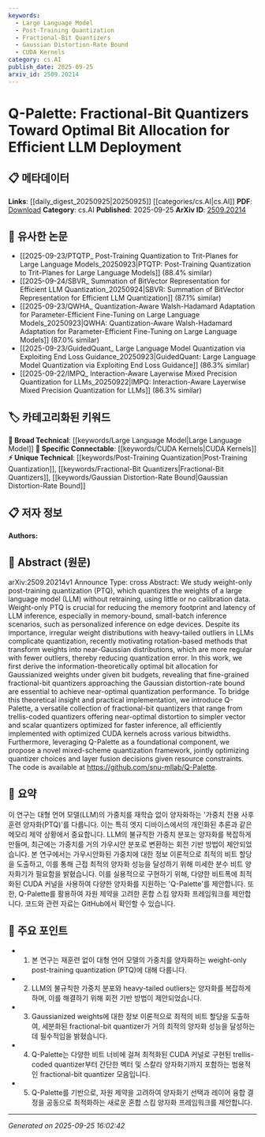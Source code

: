 ```yaml
---
keywords:
  - Large Language Model
  - Post-Training Quantization
  - Fractional-Bit Quantizers
  - Gaussian Distortion-Rate Bound
  - CUDA Kernels
category: cs.AI
publish_date: 2025-09-25
arxiv_id: 2509.20214
---
```


<!-- KEYWORD_LINKING_METADATA:
{
  "processed_timestamp": "2025-09-25T16:02:42.263993",
  "vocabulary_version": "1.0",
  "selected_keywords": [
    "Large Language Model",
    "Post-Training Quantization",
    "Fractional-Bit Quantizers",
    "Gaussian Distortion-Rate Bound",
    "CUDA Kernels"
  ],
  "rejected_keywords": [],
  "similarity_scores": {
    "Large Language Model": 0.85,
    "Post-Training Quantization": 0.7,
    "Fractional-Bit Quantizers": 0.78,
    "Gaussian Distortion-Rate Bound": 0.72,
    "CUDA Kernels": 0.7
  },
  "extraction_method": "AI_prompt_based",
  "budget_applied": true,
  "candidates_json": {
    "candidates": [
      {
        "surface": "Large Language Model",
        "canonical": "Large Language Model",
        "aliases": [
          "LLM"
        ],
        "category": "broad_technical",
        "rationale": "Central to the paper's focus on quantization techniques for efficient deployment.",
        "novelty_score": 0.3,
        "connectivity_score": 0.9,
        "specificity_score": 0.7,
        "link_intent_score": 0.85
      },
      {
        "surface": "Post-Training Quantization",
        "canonical": "Post-Training Quantization",
        "aliases": [
          "PTQ"
        ],
        "category": "unique_technical",
        "rationale": "A specific technique discussed extensively in the paper for optimizing LLM deployment.",
        "novelty_score": 0.75,
        "connectivity_score": 0.65,
        "specificity_score": 0.8,
        "link_intent_score": 0.7
      },
      {
        "surface": "Fractional-Bit Quantizers",
        "canonical": "Fractional-Bit Quantizers",
        "aliases": [],
        "category": "unique_technical",
        "rationale": "Introduces a novel approach to quantization that is central to the paper's contributions.",
        "novelty_score": 0.8,
        "connectivity_score": 0.6,
        "specificity_score": 0.85,
        "link_intent_score": 0.78
      },
      {
        "surface": "Gaussian Distortion-Rate Bound",
        "canonical": "Gaussian Distortion-Rate Bound",
        "aliases": [],
        "category": "unique_technical",
        "rationale": "Key theoretical concept that underpins the quantization strategy proposed in the paper.",
        "novelty_score": 0.7,
        "connectivity_score": 0.55,
        "specificity_score": 0.8,
        "link_intent_score": 0.72
      },
      {
        "surface": "CUDA Kernels",
        "canonical": "CUDA Kernels",
        "aliases": [],
        "category": "specific_connectable",
        "rationale": "Relevant for implementation and optimization of the proposed quantization methods.",
        "novelty_score": 0.5,
        "connectivity_score": 0.75,
        "specificity_score": 0.65,
        "link_intent_score": 0.7
      }
    ],
    "ban_list_suggestions": [
      "method",
      "performance",
      "experiment"
    ]
  },
  "decisions": [
    {
      "candidate_surface": "Large Language Model",
      "resolved_canonical": "Large Language Model",
      "decision": "linked",
      "scores": {
        "novelty": 0.3,
        "connectivity": 0.9,
        "specificity": 0.7,
        "link_intent": 0.85
      }
    },
    {
      "candidate_surface": "Post-Training Quantization",
      "resolved_canonical": "Post-Training Quantization",
      "decision": "linked",
      "scores": {
        "novelty": 0.75,
        "connectivity": 0.65,
        "specificity": 0.8,
        "link_intent": 0.7
      }
    },
    {
      "candidate_surface": "Fractional-Bit Quantizers",
      "resolved_canonical": "Fractional-Bit Quantizers",
      "decision": "linked",
      "scores": {
        "novelty": 0.8,
        "connectivity": 0.6,
        "specificity": 0.85,
        "link_intent": 0.78
      }
    },
    {
      "candidate_surface": "Gaussian Distortion-Rate Bound",
      "resolved_canonical": "Gaussian Distortion-Rate Bound",
      "decision": "linked",
      "scores": {
        "novelty": 0.7,
        "connectivity": 0.55,
        "specificity": 0.8,
        "link_intent": 0.72
      }
    },
    {
      "candidate_surface": "CUDA Kernels",
      "resolved_canonical": "CUDA Kernels",
      "decision": "linked",
      "scores": {
        "novelty": 0.5,
        "connectivity": 0.75,
        "specificity": 0.65,
        "link_intent": 0.7
      }
    }
  ]
}
-->

# Q-Palette: Fractional-Bit Quantizers Toward Optimal Bit Allocation for Efficient LLM Deployment

## 📋 메타데이터

**Links**: [[daily_digest_20250925|20250925]] [[categories/cs.AI|cs.AI]]
**PDF**: [Download](https://arxiv.org/pdf/2509.20214.pdf)
**Category**: cs.AI
**Published**: 2025-09-25
**ArXiv ID**: [2509.20214](https://arxiv.org/abs/2509.20214)

## 🔗 유사한 논문
- [[2025-09-23/PTQTP_ Post-Training Quantization to Trit-Planes for Large Language Models_20250923|PTQTP: Post-Training Quantization to Trit-Planes for Large Language Models]] (88.4% similar)
- [[2025-09-24/SBVR_ Summation of BitVector Representation for Efficient LLM Quantization_20250924|SBVR: Summation of BitVector Representation for Efficient LLM Quantization]] (87.1% similar)
- [[2025-09-23/QWHA_ Quantization-Aware Walsh-Hadamard Adaptation for Parameter-Efficient Fine-Tuning on Large Language Models_20250923|QWHA: Quantization-Aware Walsh-Hadamard Adaptation for Parameter-Efficient Fine-Tuning on Large Language Models]] (87.0% similar)
- [[2025-09-23/GuidedQuant_ Large Language Model Quantization via Exploiting End Loss Guidance_20250923|GuidedQuant: Large Language Model Quantization via Exploiting End Loss Guidance]] (86.3% similar)
- [[2025-09-22/IMPQ_ Interaction-Aware Layerwise Mixed Precision Quantization for LLMs_20250922|IMPQ: Interaction-Aware Layerwise Mixed Precision Quantization for LLMs]] (86.3% similar)

## 🏷️ 카테고리화된 키워드
**🧠 Broad Technical**: [[keywords/Large Language Model|Large Language Model]]
**🔗 Specific Connectable**: [[keywords/CUDA Kernels|CUDA Kernels]]
**⚡ Unique Technical**: [[keywords/Post-Training Quantization|Post-Training Quantization]], [[keywords/Fractional-Bit Quantizers|Fractional-Bit Quantizers]], [[keywords/Gaussian Distortion-Rate Bound|Gaussian Distortion-Rate Bound]]

## 📋 저자 정보

**Authors:** 

## 📄 Abstract (원문)

arXiv:2509.20214v1 Announce Type: cross 
Abstract: We study weight-only post-training quantization (PTQ), which quantizes the weights of a large language model (LLM) without retraining, using little or no calibration data. Weight-only PTQ is crucial for reducing the memory footprint and latency of LLM inference, especially in memory-bound, small-batch inference scenarios, such as personalized inference on edge devices. Despite its importance, irregular weight distributions with heavy-tailed outliers in LLMs complicate quantization, recently motivating rotation-based methods that transform weights into near-Gaussian distributions, which are more regular with fewer outliers, thereby reducing quantization error. In this work, we first derive the information-theoretically optimal bit allocation for Gaussianized weights under given bit budgets, revealing that fine-grained fractional-bit quantizers approaching the Gaussian distortion-rate bound are essential to achieve near-optimal quantization performance. To bridge this theoretical insight and practical implementation, we introduce Q-Palette, a versatile collection of fractional-bit quantizers that range from trellis-coded quantizers offering near-optimal distortion to simpler vector and scalar quantizers optimized for faster inference, all efficiently implemented with optimized CUDA kernels across various bitwidths. Furthermore, leveraging Q-Palette as a foundational component, we propose a novel mixed-scheme quantization framework, jointly optimizing quantizer choices and layer fusion decisions given resource constraints. The code is available at https://github.com/snu-mllab/Q-Palette.

## 📝 요약

이 연구는 대형 언어 모델(LLM)의 가중치를 재학습 없이 양자화하는 '가중치 전용 사후 훈련 양자화(PTQ)'를 다룹니다. 이는 특히 엣지 디바이스에서의 개인화된 추론과 같은 메모리 제약 상황에서 중요합니다. LLM의 불규칙한 가중치 분포는 양자화를 복잡하게 만들며, 최근에는 가중치를 거의 가우시안 분포로 변환하는 회전 기반 방법이 제안되었습니다. 본 연구에서는 가우시안화된 가중치에 대한 정보 이론적으로 최적의 비트 할당을 도출하고, 이를 통해 근접 최적의 양자화 성능을 달성하기 위해 미세한 분수 비트 양자화기가 필요함을 밝혔습니다. 이를 실용적으로 구현하기 위해, 다양한 비트폭에 최적화된 CUDA 커널을 사용하여 다양한 양자화를 지원하는 'Q-Palette'를 제안합니다. 또한, Q-Palette를 활용하여 자원 제약을 고려한 혼합 스킴 양자화 프레임워크를 제안합니다. 코드와 관련 자료는 GitHub에서 확인할 수 있습니다.

## 🎯 주요 포인트

- 1. 본 연구는 재훈련 없이 대형 언어 모델의 가중치를 양자화하는 weight-only post-training quantization (PTQ)에 대해 다룹니다.
- 2. LLM의 불규칙한 가중치 분포와 heavy-tailed outliers는 양자화를 복잡하게 하며, 이를 해결하기 위해 회전 기반 방법이 제안되었습니다.
- 3. Gaussianized weights에 대한 정보 이론적으로 최적의 비트 할당을 도출하여, 세분화된 fractional-bit quantizer가 거의 최적의 양자화 성능을 달성하는 데 필수적임을 밝혔습니다.
- 4. Q-Palette는 다양한 비트 너비에 걸쳐 최적화된 CUDA 커널로 구현된 trellis-coded quantizer부터 간단한 벡터 및 스칼라 양자화기까지 포함하는 범용적인 fractional-bit quantizer 모음입니다.
- 5. Q-Palette를 기반으로, 자원 제약을 고려하여 양자화기 선택과 레이어 융합 결정을 공동으로 최적화하는 새로운 혼합 스킴 양자화 프레임워크를 제안합니다.


---

*Generated on 2025-09-25 16:02:42*